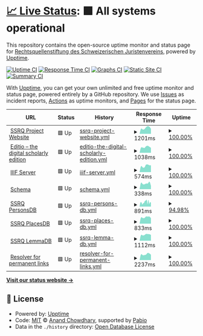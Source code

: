 # [📈 Live Status](https://status.ssrq-sds-fds.ch): <!--live status--> **🟩 All systems operational**

This repository contains the open-source uptime monitor and status page for [Rechtsquellenstiftung des Schweizerischen Juristenvereins](www.ssrq-sds-fds.ch), powered by [Upptime](https://github.com/upptime/upptime).

[![Uptime CI](https://github.com/SSRQ-SDS-FDS/ssrq-uptime/workflows/Uptime%20CI/badge.svg)](https://github.com/SSRQ-SDS-FDS/ssrq-uptime/actions?query=workflow%3A%22Uptime+CI%22)
[![Response Time CI](https://github.com/SSRQ-SDS-FDS/ssrq-uptime/workflows/Response%20Time%20CI/badge.svg)](https://github.com/SSRQ-SDS-FDS/ssrq-uptime/actions?query=workflow%3A%22Response+Time+CI%22)
[![Graphs CI](https://github.com/SSRQ-SDS-FDS/ssrq-uptime/workflows/Graphs%20CI/badge.svg)](https://github.com/SSRQ-SDS-FDS/ssrq-uptime/actions?query=workflow%3A%22Graphs+CI%22)
[![Static Site CI](https://github.com/SSRQ-SDS-FDS/ssrq-uptime/workflows/Static%20Site%20CI/badge.svg)](https://github.com/SSRQ-SDS-FDS/ssrq-uptime/actions?query=workflow%3A%22Static+Site+CI%22)
[![Summary CI](https://github.com/SSRQ-SDS-FDS/ssrq-uptime/workflows/Summary%20CI/badge.svg)](https://github.com/SSRQ-SDS-FDS/ssrq-uptime/actions?query=workflow%3A%22Summary+CI%22)

With [Upptime](https://upptime.js.org), you can get your own unlimited and free uptime monitor and status page, powered entirely by a GitHub repository. We use [Issues](https://github.com/SSRQ-SDS-FDS/ssrq-uptime/issues) as incident reports, [Actions](https://github.com/SSRQ-SDS-FDS/ssrq-uptime/actions) as uptime monitors, and [Pages](https://status.ssrq-sds-fds.ch) for the status page.

<!--start: status pages-->
<!-- This summary is generated by Upptime (https://github.com/upptime/upptime) -->
<!-- Do not edit this manually, your changes will be overwritten -->
<!-- prettier-ignore -->
| URL | Status | History | Response Time | Uptime |
| --- | ------ | ------- | ------------- | ------ |
| <img alt="" src="https://icons.duckduckgo.com/ip3/ssrq-sds-fds.ch.ico" height="13"> [SSRQ Project Website](http://ssrq-sds-fds.ch) | 🟩 Up | [ssrq-project-website.yml](https://github.com/SSRQ-SDS-FDS/ssrq-uptime/commits/HEAD/history/ssrq-project-website.yml) | <details><summary><img alt="Response time graph" src="./graphs/ssrq-project-website/response-time-week.png" height="20"> 1201ms</summary><br><a href="https://status.ssrq-sds-fds.ch/history/ssrq-project-website"><img alt="Response time 1558" src="https://img.shields.io/endpoint?url=https%3A%2F%2Fraw.githubusercontent.com%2FSSRQ-SDS-FDS%2Fssrq-uptime%2FHEAD%2Fapi%2Fssrq-project-website%2Fresponse-time.json"></a><br><a href="https://status.ssrq-sds-fds.ch/history/ssrq-project-website"><img alt="24-hour response time 1065" src="https://img.shields.io/endpoint?url=https%3A%2F%2Fraw.githubusercontent.com%2FSSRQ-SDS-FDS%2Fssrq-uptime%2FHEAD%2Fapi%2Fssrq-project-website%2Fresponse-time-day.json"></a><br><a href="https://status.ssrq-sds-fds.ch/history/ssrq-project-website"><img alt="7-day response time 1201" src="https://img.shields.io/endpoint?url=https%3A%2F%2Fraw.githubusercontent.com%2FSSRQ-SDS-FDS%2Fssrq-uptime%2FHEAD%2Fapi%2Fssrq-project-website%2Fresponse-time-week.json"></a><br><a href="https://status.ssrq-sds-fds.ch/history/ssrq-project-website"><img alt="30-day response time 1131" src="https://img.shields.io/endpoint?url=https%3A%2F%2Fraw.githubusercontent.com%2FSSRQ-SDS-FDS%2Fssrq-uptime%2FHEAD%2Fapi%2Fssrq-project-website%2Fresponse-time-month.json"></a><br><a href="https://status.ssrq-sds-fds.ch/history/ssrq-project-website"><img alt="1-year response time 1567" src="https://img.shields.io/endpoint?url=https%3A%2F%2Fraw.githubusercontent.com%2FSSRQ-SDS-FDS%2Fssrq-uptime%2FHEAD%2Fapi%2Fssrq-project-website%2Fresponse-time-year.json"></a></details> | <details><summary><a href="https://status.ssrq-sds-fds.ch/history/ssrq-project-website">100.00%</a></summary><a href="https://status.ssrq-sds-fds.ch/history/ssrq-project-website"><img alt="All-time uptime 99.55%" src="https://img.shields.io/endpoint?url=https%3A%2F%2Fraw.githubusercontent.com%2FSSRQ-SDS-FDS%2Fssrq-uptime%2FHEAD%2Fapi%2Fssrq-project-website%2Fuptime.json"></a><br><a href="https://status.ssrq-sds-fds.ch/history/ssrq-project-website"><img alt="24-hour uptime 100.00%" src="https://img.shields.io/endpoint?url=https%3A%2F%2Fraw.githubusercontent.com%2FSSRQ-SDS-FDS%2Fssrq-uptime%2FHEAD%2Fapi%2Fssrq-project-website%2Fuptime-day.json"></a><br><a href="https://status.ssrq-sds-fds.ch/history/ssrq-project-website"><img alt="7-day uptime 100.00%" src="https://img.shields.io/endpoint?url=https%3A%2F%2Fraw.githubusercontent.com%2FSSRQ-SDS-FDS%2Fssrq-uptime%2FHEAD%2Fapi%2Fssrq-project-website%2Fuptime-week.json"></a><br><a href="https://status.ssrq-sds-fds.ch/history/ssrq-project-website"><img alt="30-day uptime 100.00%" src="https://img.shields.io/endpoint?url=https%3A%2F%2Fraw.githubusercontent.com%2FSSRQ-SDS-FDS%2Fssrq-uptime%2FHEAD%2Fapi%2Fssrq-project-website%2Fuptime-month.json"></a><br><a href="https://status.ssrq-sds-fds.ch/history/ssrq-project-website"><img alt="1-year uptime 99.49%" src="https://img.shields.io/endpoint?url=https%3A%2F%2Fraw.githubusercontent.com%2FSSRQ-SDS-FDS%2Fssrq-uptime%2FHEAD%2Fapi%2Fssrq-project-website%2Fuptime-year.json"></a></details>
| <img alt="" src="https://icons.duckduckgo.com/ip3/editio.ssrq-online.ch.ico" height="13"> [Editio – the digital scholarly edition](https://editio.ssrq-online.ch) | 🟩 Up | [editio-the-digital-scholarly-edition.yml](https://github.com/SSRQ-SDS-FDS/ssrq-uptime/commits/HEAD/history/editio-the-digital-scholarly-edition.yml) | <details><summary><img alt="Response time graph" src="./graphs/editio-the-digital-scholarly-edition/response-time-week.png" height="20"> 1038ms</summary><br><a href="https://status.ssrq-sds-fds.ch/history/editio-the-digital-scholarly-edition"><img alt="Response time 1448" src="https://img.shields.io/endpoint?url=https%3A%2F%2Fraw.githubusercontent.com%2FSSRQ-SDS-FDS%2Fssrq-uptime%2FHEAD%2Fapi%2Feditio-the-digital-scholarly-edition%2Fresponse-time.json"></a><br><a href="https://status.ssrq-sds-fds.ch/history/editio-the-digital-scholarly-edition"><img alt="24-hour response time 1025" src="https://img.shields.io/endpoint?url=https%3A%2F%2Fraw.githubusercontent.com%2FSSRQ-SDS-FDS%2Fssrq-uptime%2FHEAD%2Fapi%2Feditio-the-digital-scholarly-edition%2Fresponse-time-day.json"></a><br><a href="https://status.ssrq-sds-fds.ch/history/editio-the-digital-scholarly-edition"><img alt="7-day response time 1038" src="https://img.shields.io/endpoint?url=https%3A%2F%2Fraw.githubusercontent.com%2FSSRQ-SDS-FDS%2Fssrq-uptime%2FHEAD%2Fapi%2Feditio-the-digital-scholarly-edition%2Fresponse-time-week.json"></a><br><a href="https://status.ssrq-sds-fds.ch/history/editio-the-digital-scholarly-edition"><img alt="30-day response time 1126" src="https://img.shields.io/endpoint?url=https%3A%2F%2Fraw.githubusercontent.com%2FSSRQ-SDS-FDS%2Fssrq-uptime%2FHEAD%2Fapi%2Feditio-the-digital-scholarly-edition%2Fresponse-time-month.json"></a><br><a href="https://status.ssrq-sds-fds.ch/history/editio-the-digital-scholarly-edition"><img alt="1-year response time 1376" src="https://img.shields.io/endpoint?url=https%3A%2F%2Fraw.githubusercontent.com%2FSSRQ-SDS-FDS%2Fssrq-uptime%2FHEAD%2Fapi%2Feditio-the-digital-scholarly-edition%2Fresponse-time-year.json"></a></details> | <details><summary><a href="https://status.ssrq-sds-fds.ch/history/editio-the-digital-scholarly-edition">100.00%</a></summary><a href="https://status.ssrq-sds-fds.ch/history/editio-the-digital-scholarly-edition"><img alt="All-time uptime 98.12%" src="https://img.shields.io/endpoint?url=https%3A%2F%2Fraw.githubusercontent.com%2FSSRQ-SDS-FDS%2Fssrq-uptime%2FHEAD%2Fapi%2Feditio-the-digital-scholarly-edition%2Fuptime.json"></a><br><a href="https://status.ssrq-sds-fds.ch/history/editio-the-digital-scholarly-edition"><img alt="24-hour uptime 100.00%" src="https://img.shields.io/endpoint?url=https%3A%2F%2Fraw.githubusercontent.com%2FSSRQ-SDS-FDS%2Fssrq-uptime%2FHEAD%2Fapi%2Feditio-the-digital-scholarly-edition%2Fuptime-day.json"></a><br><a href="https://status.ssrq-sds-fds.ch/history/editio-the-digital-scholarly-edition"><img alt="7-day uptime 100.00%" src="https://img.shields.io/endpoint?url=https%3A%2F%2Fraw.githubusercontent.com%2FSSRQ-SDS-FDS%2Fssrq-uptime%2FHEAD%2Fapi%2Feditio-the-digital-scholarly-edition%2Fuptime-week.json"></a><br><a href="https://status.ssrq-sds-fds.ch/history/editio-the-digital-scholarly-edition"><img alt="30-day uptime 100.00%" src="https://img.shields.io/endpoint?url=https%3A%2F%2Fraw.githubusercontent.com%2FSSRQ-SDS-FDS%2Fssrq-uptime%2FHEAD%2Fapi%2Feditio-the-digital-scholarly-edition%2Fuptime-month.json"></a><br><a href="https://status.ssrq-sds-fds.ch/history/editio-the-digital-scholarly-edition"><img alt="1-year uptime 97.90%" src="https://img.shields.io/endpoint?url=https%3A%2F%2Fraw.githubusercontent.com%2FSSRQ-SDS-FDS%2Fssrq-uptime%2FHEAD%2Fapi%2Feditio-the-digital-scholarly-edition%2Fuptime-year.json"></a></details>
| <img alt="" src="https://icons.duckduckgo.com/ip3/facsimiles.ssrq-sds-fds.ch.ico" height="13"> [IIIF Server](https://facsimiles.ssrq-sds-fds.ch/iiif/2/ADCO_BII_8_19_1r.ptif/info.json) | 🟩 Up | [iiif-server.yml](https://github.com/SSRQ-SDS-FDS/ssrq-uptime/commits/HEAD/history/iiif-server.yml) | <details><summary><img alt="Response time graph" src="./graphs/iiif-server/response-time-week.png" height="20"> 574ms</summary><br><a href="https://status.ssrq-sds-fds.ch/history/iiif-server"><img alt="Response time 588" src="https://img.shields.io/endpoint?url=https%3A%2F%2Fraw.githubusercontent.com%2FSSRQ-SDS-FDS%2Fssrq-uptime%2FHEAD%2Fapi%2Fiiif-server%2Fresponse-time.json"></a><br><a href="https://status.ssrq-sds-fds.ch/history/iiif-server"><img alt="24-hour response time 555" src="https://img.shields.io/endpoint?url=https%3A%2F%2Fraw.githubusercontent.com%2FSSRQ-SDS-FDS%2Fssrq-uptime%2FHEAD%2Fapi%2Fiiif-server%2Fresponse-time-day.json"></a><br><a href="https://status.ssrq-sds-fds.ch/history/iiif-server"><img alt="7-day response time 574" src="https://img.shields.io/endpoint?url=https%3A%2F%2Fraw.githubusercontent.com%2FSSRQ-SDS-FDS%2Fssrq-uptime%2FHEAD%2Fapi%2Fiiif-server%2Fresponse-time-week.json"></a><br><a href="https://status.ssrq-sds-fds.ch/history/iiif-server"><img alt="30-day response time 608" src="https://img.shields.io/endpoint?url=https%3A%2F%2Fraw.githubusercontent.com%2FSSRQ-SDS-FDS%2Fssrq-uptime%2FHEAD%2Fapi%2Fiiif-server%2Fresponse-time-month.json"></a><br><a href="https://status.ssrq-sds-fds.ch/history/iiif-server"><img alt="1-year response time 600" src="https://img.shields.io/endpoint?url=https%3A%2F%2Fraw.githubusercontent.com%2FSSRQ-SDS-FDS%2Fssrq-uptime%2FHEAD%2Fapi%2Fiiif-server%2Fresponse-time-year.json"></a></details> | <details><summary><a href="https://status.ssrq-sds-fds.ch/history/iiif-server">100.00%</a></summary><a href="https://status.ssrq-sds-fds.ch/history/iiif-server"><img alt="All-time uptime 99.93%" src="https://img.shields.io/endpoint?url=https%3A%2F%2Fraw.githubusercontent.com%2FSSRQ-SDS-FDS%2Fssrq-uptime%2FHEAD%2Fapi%2Fiiif-server%2Fuptime.json"></a><br><a href="https://status.ssrq-sds-fds.ch/history/iiif-server"><img alt="24-hour uptime 100.00%" src="https://img.shields.io/endpoint?url=https%3A%2F%2Fraw.githubusercontent.com%2FSSRQ-SDS-FDS%2Fssrq-uptime%2FHEAD%2Fapi%2Fiiif-server%2Fuptime-day.json"></a><br><a href="https://status.ssrq-sds-fds.ch/history/iiif-server"><img alt="7-day uptime 100.00%" src="https://img.shields.io/endpoint?url=https%3A%2F%2Fraw.githubusercontent.com%2FSSRQ-SDS-FDS%2Fssrq-uptime%2FHEAD%2Fapi%2Fiiif-server%2Fuptime-week.json"></a><br><a href="https://status.ssrq-sds-fds.ch/history/iiif-server"><img alt="30-day uptime 100.00%" src="https://img.shields.io/endpoint?url=https%3A%2F%2Fraw.githubusercontent.com%2FSSRQ-SDS-FDS%2Fssrq-uptime%2FHEAD%2Fapi%2Fiiif-server%2Fuptime-month.json"></a><br><a href="https://status.ssrq-sds-fds.ch/history/iiif-server"><img alt="1-year uptime 99.93%" src="https://img.shields.io/endpoint?url=https%3A%2F%2Fraw.githubusercontent.com%2FSSRQ-SDS-FDS%2Fssrq-uptime%2FHEAD%2Fapi%2Fiiif-server%2Fuptime-year.json"></a></details>
| <img alt="" src="https://icons.duckduckgo.com/ip3/schema.ssrq-sds-fds.ch.ico" height="13"> [Schema](https://schema.ssrq-sds-fds.ch/latest/) | 🟩 Up | [schema.yml](https://github.com/SSRQ-SDS-FDS/ssrq-uptime/commits/HEAD/history/schema.yml) | <details><summary><img alt="Response time graph" src="./graphs/schema/response-time-week.png" height="20"> 338ms</summary><br><a href="https://status.ssrq-sds-fds.ch/history/schema"><img alt="Response time 308" src="https://img.shields.io/endpoint?url=https%3A%2F%2Fraw.githubusercontent.com%2FSSRQ-SDS-FDS%2Fssrq-uptime%2FHEAD%2Fapi%2Fschema%2Fresponse-time.json"></a><br><a href="https://status.ssrq-sds-fds.ch/history/schema"><img alt="24-hour response time 310" src="https://img.shields.io/endpoint?url=https%3A%2F%2Fraw.githubusercontent.com%2FSSRQ-SDS-FDS%2Fssrq-uptime%2FHEAD%2Fapi%2Fschema%2Fresponse-time-day.json"></a><br><a href="https://status.ssrq-sds-fds.ch/history/schema"><img alt="7-day response time 338" src="https://img.shields.io/endpoint?url=https%3A%2F%2Fraw.githubusercontent.com%2FSSRQ-SDS-FDS%2Fssrq-uptime%2FHEAD%2Fapi%2Fschema%2Fresponse-time-week.json"></a><br><a href="https://status.ssrq-sds-fds.ch/history/schema"><img alt="30-day response time 356" src="https://img.shields.io/endpoint?url=https%3A%2F%2Fraw.githubusercontent.com%2FSSRQ-SDS-FDS%2Fssrq-uptime%2FHEAD%2Fapi%2Fschema%2Fresponse-time-month.json"></a><br><a href="https://status.ssrq-sds-fds.ch/history/schema"><img alt="1-year response time 317" src="https://img.shields.io/endpoint?url=https%3A%2F%2Fraw.githubusercontent.com%2FSSRQ-SDS-FDS%2Fssrq-uptime%2FHEAD%2Fapi%2Fschema%2Fresponse-time-year.json"></a></details> | <details><summary><a href="https://status.ssrq-sds-fds.ch/history/schema">100.00%</a></summary><a href="https://status.ssrq-sds-fds.ch/history/schema"><img alt="All-time uptime 100.00%" src="https://img.shields.io/endpoint?url=https%3A%2F%2Fraw.githubusercontent.com%2FSSRQ-SDS-FDS%2Fssrq-uptime%2FHEAD%2Fapi%2Fschema%2Fuptime.json"></a><br><a href="https://status.ssrq-sds-fds.ch/history/schema"><img alt="24-hour uptime 100.00%" src="https://img.shields.io/endpoint?url=https%3A%2F%2Fraw.githubusercontent.com%2FSSRQ-SDS-FDS%2Fssrq-uptime%2FHEAD%2Fapi%2Fschema%2Fuptime-day.json"></a><br><a href="https://status.ssrq-sds-fds.ch/history/schema"><img alt="7-day uptime 100.00%" src="https://img.shields.io/endpoint?url=https%3A%2F%2Fraw.githubusercontent.com%2FSSRQ-SDS-FDS%2Fssrq-uptime%2FHEAD%2Fapi%2Fschema%2Fuptime-week.json"></a><br><a href="https://status.ssrq-sds-fds.ch/history/schema"><img alt="30-day uptime 100.00%" src="https://img.shields.io/endpoint?url=https%3A%2F%2Fraw.githubusercontent.com%2FSSRQ-SDS-FDS%2Fssrq-uptime%2FHEAD%2Fapi%2Fschema%2Fuptime-month.json"></a><br><a href="https://status.ssrq-sds-fds.ch/history/schema"><img alt="1-year uptime 99.99%" src="https://img.shields.io/endpoint?url=https%3A%2F%2Fraw.githubusercontent.com%2FSSRQ-SDS-FDS%2Fssrq-uptime%2FHEAD%2Fapi%2Fschema%2Fuptime-year.json"></a></details>
| <img alt="" src="https://icons.duckduckgo.com/ip3/personae.ssrq-sds-fds.ch.ico" height="13"> [SSRQ PersonsDB](https://personae.ssrq-sds-fds.ch) | 🟩 Up | [ssrq-persons-db.yml](https://github.com/SSRQ-SDS-FDS/ssrq-uptime/commits/HEAD/history/ssrq-persons-db.yml) | <details><summary><img alt="Response time graph" src="./graphs/ssrq-persons-db/response-time-week.png" height="20"> 891ms</summary><br><a href="https://status.ssrq-sds-fds.ch/history/ssrq-persons-db"><img alt="Response time 1020" src="https://img.shields.io/endpoint?url=https%3A%2F%2Fraw.githubusercontent.com%2FSSRQ-SDS-FDS%2Fssrq-uptime%2FHEAD%2Fapi%2Fssrq-persons-db%2Fresponse-time.json"></a><br><a href="https://status.ssrq-sds-fds.ch/history/ssrq-persons-db"><img alt="24-hour response time 923" src="https://img.shields.io/endpoint?url=https%3A%2F%2Fraw.githubusercontent.com%2FSSRQ-SDS-FDS%2Fssrq-uptime%2FHEAD%2Fapi%2Fssrq-persons-db%2Fresponse-time-day.json"></a><br><a href="https://status.ssrq-sds-fds.ch/history/ssrq-persons-db"><img alt="7-day response time 891" src="https://img.shields.io/endpoint?url=https%3A%2F%2Fraw.githubusercontent.com%2FSSRQ-SDS-FDS%2Fssrq-uptime%2FHEAD%2Fapi%2Fssrq-persons-db%2Fresponse-time-week.json"></a><br><a href="https://status.ssrq-sds-fds.ch/history/ssrq-persons-db"><img alt="30-day response time 901" src="https://img.shields.io/endpoint?url=https%3A%2F%2Fraw.githubusercontent.com%2FSSRQ-SDS-FDS%2Fssrq-uptime%2FHEAD%2Fapi%2Fssrq-persons-db%2Fresponse-time-month.json"></a><br><a href="https://status.ssrq-sds-fds.ch/history/ssrq-persons-db"><img alt="1-year response time 1021" src="https://img.shields.io/endpoint?url=https%3A%2F%2Fraw.githubusercontent.com%2FSSRQ-SDS-FDS%2Fssrq-uptime%2FHEAD%2Fapi%2Fssrq-persons-db%2Fresponse-time-year.json"></a></details> | <details><summary><a href="https://status.ssrq-sds-fds.ch/history/ssrq-persons-db">94.98%</a></summary><a href="https://status.ssrq-sds-fds.ch/history/ssrq-persons-db"><img alt="All-time uptime 96.21%" src="https://img.shields.io/endpoint?url=https%3A%2F%2Fraw.githubusercontent.com%2FSSRQ-SDS-FDS%2Fssrq-uptime%2FHEAD%2Fapi%2Fssrq-persons-db%2Fuptime.json"></a><br><a href="https://status.ssrq-sds-fds.ch/history/ssrq-persons-db"><img alt="24-hour uptime 100.00%" src="https://img.shields.io/endpoint?url=https%3A%2F%2Fraw.githubusercontent.com%2FSSRQ-SDS-FDS%2Fssrq-uptime%2FHEAD%2Fapi%2Fssrq-persons-db%2Fuptime-day.json"></a><br><a href="https://status.ssrq-sds-fds.ch/history/ssrq-persons-db"><img alt="7-day uptime 94.98%" src="https://img.shields.io/endpoint?url=https%3A%2F%2Fraw.githubusercontent.com%2FSSRQ-SDS-FDS%2Fssrq-uptime%2FHEAD%2Fapi%2Fssrq-persons-db%2Fuptime-week.json"></a><br><a href="https://status.ssrq-sds-fds.ch/history/ssrq-persons-db"><img alt="30-day uptime 97.29%" src="https://img.shields.io/endpoint?url=https%3A%2F%2Fraw.githubusercontent.com%2FSSRQ-SDS-FDS%2Fssrq-uptime%2FHEAD%2Fapi%2Fssrq-persons-db%2Fuptime-month.json"></a><br><a href="https://status.ssrq-sds-fds.ch/history/ssrq-persons-db"><img alt="1-year uptime 95.79%" src="https://img.shields.io/endpoint?url=https%3A%2F%2Fraw.githubusercontent.com%2FSSRQ-SDS-FDS%2Fssrq-uptime%2FHEAD%2Fapi%2Fssrq-persons-db%2Fuptime-year.json"></a></details>
| <img alt="" src="https://icons.duckduckgo.com/ip3/loci.ssrq-sds-fds.ch.ico" height="13"> [SSRQ PlacesDB](https://loci.ssrq-sds-fds.ch/search/search-form.xq) | 🟩 Up | [ssrq-places-db.yml](https://github.com/SSRQ-SDS-FDS/ssrq-uptime/commits/HEAD/history/ssrq-places-db.yml) | <details><summary><img alt="Response time graph" src="./graphs/ssrq-places-db/response-time-week.png" height="20"> 833ms</summary><br><a href="https://status.ssrq-sds-fds.ch/history/ssrq-places-db"><img alt="Response time 812" src="https://img.shields.io/endpoint?url=https%3A%2F%2Fraw.githubusercontent.com%2FSSRQ-SDS-FDS%2Fssrq-uptime%2FHEAD%2Fapi%2Fssrq-places-db%2Fresponse-time.json"></a><br><a href="https://status.ssrq-sds-fds.ch/history/ssrq-places-db"><img alt="24-hour response time 873" src="https://img.shields.io/endpoint?url=https%3A%2F%2Fraw.githubusercontent.com%2FSSRQ-SDS-FDS%2Fssrq-uptime%2FHEAD%2Fapi%2Fssrq-places-db%2Fresponse-time-day.json"></a><br><a href="https://status.ssrq-sds-fds.ch/history/ssrq-places-db"><img alt="7-day response time 833" src="https://img.shields.io/endpoint?url=https%3A%2F%2Fraw.githubusercontent.com%2FSSRQ-SDS-FDS%2Fssrq-uptime%2FHEAD%2Fapi%2Fssrq-places-db%2Fresponse-time-week.json"></a><br><a href="https://status.ssrq-sds-fds.ch/history/ssrq-places-db"><img alt="30-day response time 905" src="https://img.shields.io/endpoint?url=https%3A%2F%2Fraw.githubusercontent.com%2FSSRQ-SDS-FDS%2Fssrq-uptime%2FHEAD%2Fapi%2Fssrq-places-db%2Fresponse-time-month.json"></a><br><a href="https://status.ssrq-sds-fds.ch/history/ssrq-places-db"><img alt="1-year response time 854" src="https://img.shields.io/endpoint?url=https%3A%2F%2Fraw.githubusercontent.com%2FSSRQ-SDS-FDS%2Fssrq-uptime%2FHEAD%2Fapi%2Fssrq-places-db%2Fresponse-time-year.json"></a></details> | <details><summary><a href="https://status.ssrq-sds-fds.ch/history/ssrq-places-db">100.00%</a></summary><a href="https://status.ssrq-sds-fds.ch/history/ssrq-places-db"><img alt="All-time uptime 99.55%" src="https://img.shields.io/endpoint?url=https%3A%2F%2Fraw.githubusercontent.com%2FSSRQ-SDS-FDS%2Fssrq-uptime%2FHEAD%2Fapi%2Fssrq-places-db%2Fuptime.json"></a><br><a href="https://status.ssrq-sds-fds.ch/history/ssrq-places-db"><img alt="24-hour uptime 100.00%" src="https://img.shields.io/endpoint?url=https%3A%2F%2Fraw.githubusercontent.com%2FSSRQ-SDS-FDS%2Fssrq-uptime%2FHEAD%2Fapi%2Fssrq-places-db%2Fuptime-day.json"></a><br><a href="https://status.ssrq-sds-fds.ch/history/ssrq-places-db"><img alt="7-day uptime 100.00%" src="https://img.shields.io/endpoint?url=https%3A%2F%2Fraw.githubusercontent.com%2FSSRQ-SDS-FDS%2Fssrq-uptime%2FHEAD%2Fapi%2Fssrq-places-db%2Fuptime-week.json"></a><br><a href="https://status.ssrq-sds-fds.ch/history/ssrq-places-db"><img alt="30-day uptime 99.77%" src="https://img.shields.io/endpoint?url=https%3A%2F%2Fraw.githubusercontent.com%2FSSRQ-SDS-FDS%2Fssrq-uptime%2FHEAD%2Fapi%2Fssrq-places-db%2Fuptime-month.json"></a><br><a href="https://status.ssrq-sds-fds.ch/history/ssrq-places-db"><img alt="1-year uptime 99.50%" src="https://img.shields.io/endpoint?url=https%3A%2F%2Fraw.githubusercontent.com%2FSSRQ-SDS-FDS%2Fssrq-uptime%2FHEAD%2Fapi%2Fssrq-places-db%2Fuptime-year.json"></a></details>
| <img alt="" src="https://icons.duckduckgo.com/ip3/termini.ssrq-sds-fds.ch.ico" height="13"> [SSRQ LemmaDB](https://termini.ssrq-sds-fds.ch/search/search-form.xq) | 🟩 Up | [ssrq-lemma-db.yml](https://github.com/SSRQ-SDS-FDS/ssrq-uptime/commits/HEAD/history/ssrq-lemma-db.yml) | <details><summary><img alt="Response time graph" src="./graphs/ssrq-lemma-db/response-time-week.png" height="20"> 1112ms</summary><br><a href="https://status.ssrq-sds-fds.ch/history/ssrq-lemma-db"><img alt="Response time 1143" src="https://img.shields.io/endpoint?url=https%3A%2F%2Fraw.githubusercontent.com%2FSSRQ-SDS-FDS%2Fssrq-uptime%2FHEAD%2Fapi%2Fssrq-lemma-db%2Fresponse-time.json"></a><br><a href="https://status.ssrq-sds-fds.ch/history/ssrq-lemma-db"><img alt="24-hour response time 1106" src="https://img.shields.io/endpoint?url=https%3A%2F%2Fraw.githubusercontent.com%2FSSRQ-SDS-FDS%2Fssrq-uptime%2FHEAD%2Fapi%2Fssrq-lemma-db%2Fresponse-time-day.json"></a><br><a href="https://status.ssrq-sds-fds.ch/history/ssrq-lemma-db"><img alt="7-day response time 1112" src="https://img.shields.io/endpoint?url=https%3A%2F%2Fraw.githubusercontent.com%2FSSRQ-SDS-FDS%2Fssrq-uptime%2FHEAD%2Fapi%2Fssrq-lemma-db%2Fresponse-time-week.json"></a><br><a href="https://status.ssrq-sds-fds.ch/history/ssrq-lemma-db"><img alt="30-day response time 1131" src="https://img.shields.io/endpoint?url=https%3A%2F%2Fraw.githubusercontent.com%2FSSRQ-SDS-FDS%2Fssrq-uptime%2FHEAD%2Fapi%2Fssrq-lemma-db%2Fresponse-time-month.json"></a><br><a href="https://status.ssrq-sds-fds.ch/history/ssrq-lemma-db"><img alt="1-year response time 1193" src="https://img.shields.io/endpoint?url=https%3A%2F%2Fraw.githubusercontent.com%2FSSRQ-SDS-FDS%2Fssrq-uptime%2FHEAD%2Fapi%2Fssrq-lemma-db%2Fresponse-time-year.json"></a></details> | <details><summary><a href="https://status.ssrq-sds-fds.ch/history/ssrq-lemma-db">100.00%</a></summary><a href="https://status.ssrq-sds-fds.ch/history/ssrq-lemma-db"><img alt="All-time uptime 99.54%" src="https://img.shields.io/endpoint?url=https%3A%2F%2Fraw.githubusercontent.com%2FSSRQ-SDS-FDS%2Fssrq-uptime%2FHEAD%2Fapi%2Fssrq-lemma-db%2Fuptime.json"></a><br><a href="https://status.ssrq-sds-fds.ch/history/ssrq-lemma-db"><img alt="24-hour uptime 100.00%" src="https://img.shields.io/endpoint?url=https%3A%2F%2Fraw.githubusercontent.com%2FSSRQ-SDS-FDS%2Fssrq-uptime%2FHEAD%2Fapi%2Fssrq-lemma-db%2Fuptime-day.json"></a><br><a href="https://status.ssrq-sds-fds.ch/history/ssrq-lemma-db"><img alt="7-day uptime 100.00%" src="https://img.shields.io/endpoint?url=https%3A%2F%2Fraw.githubusercontent.com%2FSSRQ-SDS-FDS%2Fssrq-uptime%2FHEAD%2Fapi%2Fssrq-lemma-db%2Fuptime-week.json"></a><br><a href="https://status.ssrq-sds-fds.ch/history/ssrq-lemma-db"><img alt="30-day uptime 99.77%" src="https://img.shields.io/endpoint?url=https%3A%2F%2Fraw.githubusercontent.com%2FSSRQ-SDS-FDS%2Fssrq-uptime%2FHEAD%2Fapi%2Fssrq-lemma-db%2Fuptime-month.json"></a><br><a href="https://status.ssrq-sds-fds.ch/history/ssrq-lemma-db"><img alt="1-year uptime 99.49%" src="https://img.shields.io/endpoint?url=https%3A%2F%2Fraw.githubusercontent.com%2FSSRQ-SDS-FDS%2Fssrq-uptime%2FHEAD%2Fapi%2Fssrq-lemma-db%2Fuptime-year.json"></a></details>
| <img alt="" src="https://icons.duckduckgo.com/ip3/p.ssrq-sds-fds.ch.ico" height="13"> [Resolver for permanent links](https://p.ssrq-sds-fds.ch/loc123456) | 🟩 Up | [resolver-for-permanent-links.yml](https://github.com/SSRQ-SDS-FDS/ssrq-uptime/commits/HEAD/history/resolver-for-permanent-links.yml) | <details><summary><img alt="Response time graph" src="./graphs/resolver-for-permanent-links/response-time-week.png" height="20"> 2237ms</summary><br><a href="https://status.ssrq-sds-fds.ch/history/resolver-for-permanent-links"><img alt="Response time 2033" src="https://img.shields.io/endpoint?url=https%3A%2F%2Fraw.githubusercontent.com%2FSSRQ-SDS-FDS%2Fssrq-uptime%2FHEAD%2Fapi%2Fresolver-for-permanent-links%2Fresponse-time.json"></a><br><a href="https://status.ssrq-sds-fds.ch/history/resolver-for-permanent-links"><img alt="24-hour response time 2309" src="https://img.shields.io/endpoint?url=https%3A%2F%2Fraw.githubusercontent.com%2FSSRQ-SDS-FDS%2Fssrq-uptime%2FHEAD%2Fapi%2Fresolver-for-permanent-links%2Fresponse-time-day.json"></a><br><a href="https://status.ssrq-sds-fds.ch/history/resolver-for-permanent-links"><img alt="7-day response time 2237" src="https://img.shields.io/endpoint?url=https%3A%2F%2Fraw.githubusercontent.com%2FSSRQ-SDS-FDS%2Fssrq-uptime%2FHEAD%2Fapi%2Fresolver-for-permanent-links%2Fresponse-time-week.json"></a><br><a href="https://status.ssrq-sds-fds.ch/history/resolver-for-permanent-links"><img alt="30-day response time 2341" src="https://img.shields.io/endpoint?url=https%3A%2F%2Fraw.githubusercontent.com%2FSSRQ-SDS-FDS%2Fssrq-uptime%2FHEAD%2Fapi%2Fresolver-for-permanent-links%2Fresponse-time-month.json"></a><br><a href="https://status.ssrq-sds-fds.ch/history/resolver-for-permanent-links"><img alt="1-year response time 2033" src="https://img.shields.io/endpoint?url=https%3A%2F%2Fraw.githubusercontent.com%2FSSRQ-SDS-FDS%2Fssrq-uptime%2FHEAD%2Fapi%2Fresolver-for-permanent-links%2Fresponse-time-year.json"></a></details> | <details><summary><a href="https://status.ssrq-sds-fds.ch/history/resolver-for-permanent-links">100.00%</a></summary><a href="https://status.ssrq-sds-fds.ch/history/resolver-for-permanent-links"><img alt="All-time uptime 99.46%" src="https://img.shields.io/endpoint?url=https%3A%2F%2Fraw.githubusercontent.com%2FSSRQ-SDS-FDS%2Fssrq-uptime%2FHEAD%2Fapi%2Fresolver-for-permanent-links%2Fuptime.json"></a><br><a href="https://status.ssrq-sds-fds.ch/history/resolver-for-permanent-links"><img alt="24-hour uptime 100.00%" src="https://img.shields.io/endpoint?url=https%3A%2F%2Fraw.githubusercontent.com%2FSSRQ-SDS-FDS%2Fssrq-uptime%2FHEAD%2Fapi%2Fresolver-for-permanent-links%2Fuptime-day.json"></a><br><a href="https://status.ssrq-sds-fds.ch/history/resolver-for-permanent-links"><img alt="7-day uptime 100.00%" src="https://img.shields.io/endpoint?url=https%3A%2F%2Fraw.githubusercontent.com%2FSSRQ-SDS-FDS%2Fssrq-uptime%2FHEAD%2Fapi%2Fresolver-for-permanent-links%2Fuptime-week.json"></a><br><a href="https://status.ssrq-sds-fds.ch/history/resolver-for-permanent-links"><img alt="30-day uptime 99.77%" src="https://img.shields.io/endpoint?url=https%3A%2F%2Fraw.githubusercontent.com%2FSSRQ-SDS-FDS%2Fssrq-uptime%2FHEAD%2Fapi%2Fresolver-for-permanent-links%2Fuptime-month.json"></a><br><a href="https://status.ssrq-sds-fds.ch/history/resolver-for-permanent-links"><img alt="1-year uptime 99.46%" src="https://img.shields.io/endpoint?url=https%3A%2F%2Fraw.githubusercontent.com%2FSSRQ-SDS-FDS%2Fssrq-uptime%2FHEAD%2Fapi%2Fresolver-for-permanent-links%2Fuptime-year.json"></a></details>

<!--end: status pages-->

[**Visit our status website →**](https://status.ssrq-sds-fds.ch)

## 📄 License

- Powered by: [Upptime](https://github.com/upptime/upptime)
- Code: [MIT](./LICENSE) © [Anand Chowdhary](https://anandchowdhary.com), supported by [Pabio](https://pabio.com)
- Data in the `./history` directory: [Open Database License](https://opendatacommons.org/licenses/odbl/1-0/)
